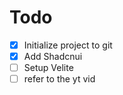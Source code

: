 # Todo

- [x] Initialize project to git
- [x] Add Shadcnui
- [ ] Setup Velite
- [ ] refer to the yt vid
